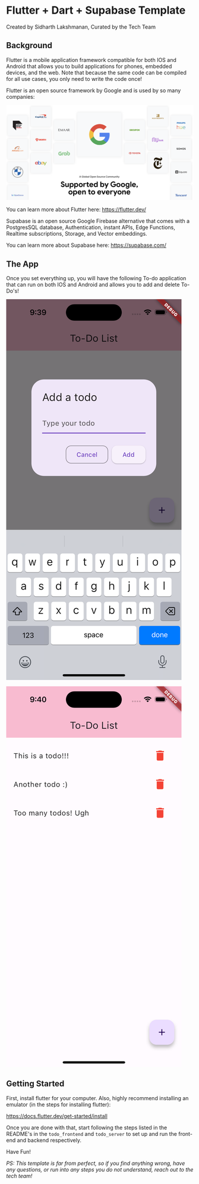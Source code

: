 # Flutter + Dart + Supabase Template
Created by Sidharth Lakshmanan, Curated by the Tech Team

## Background
Flutter is a mobile application framework compatible for both IOS and Android that allows you to build applications for phones, embedded devices, and the web. Note that because the same code can be compiled for all use cases, you only need to write the code once!

Flutter is an open source framework by Google and is used by so many companies:

![Flutter companies](docs/images/flutter_companies.png)

You can learn more about Flutter here: https://flutter.dev/

Supabase is an open source Google Firebase alternative that comes with a PostgresSQL database, Authentication, instant APIs, Edge Functions, Realtime subscriptions, Storage, and Vector embeddings.

You can learn more about Supabase here: https://supabase.com/

## The App
Once you set everything up, you will have the following To-do application that can run on both IOS and Android and allows you to add and delete To-Do's!

![Add Todo Page](docs/images/add_todo.png)

![Home Page](docs/images/home_page.png)

## Getting Started
First, install flutter for your computer. Also, highly recommend installing an emulator (in the steps for installing flutter):

https://docs.flutter.dev/get-started/install

Once you are done with that, start following the steps listed 
in the README's in the `todo_frontend` and `todo_server` to set up and run the front-end and backend respectively.

Have Fun!

*PS: This template is far from perfect, so if you find anything wrong, have any questions, or run into any steps you do not understand, reach out to the tech team!*
